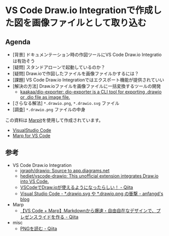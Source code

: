 # VS Code Draw.io Integrationで作成した図を画像ファイルとして取り込む

## Agenda
* [背景] ドキュメンテーション時の作図ツールにVS Code Draw.io Integratioは有効そう
* [疑問] スタンドアローンで起動しているのか？
* [疑問] Draw.ioで作図したファイルを画像ファイルかするには？
* [課題] VS Code Draw.io Integrationではエクスポート機能が提供されていい
* [解決の方法] Draw.ioファイルを画像ファイルに一括変換するツールの開発
  * [kaakaa/dio\-exporter: dio\-exporter is a CLI tool for exporting \.drawio or \.dio file as image file\.](https://github.com/kaakaa/dio-exporter)
* [さらなる解法] `*.drawio.png`, `*.drawio.svg` ファイル
* [調査] `*.drawio.png` ファイルの中身

この資料は [Marpit](https://marpit.marp.app/)を使用して作成されています。

* [VisualStudio Code](https://code.visualstudio.com/)
* [Marp for VS Code](https://marketplace.visualstudio.com/items?itemName=marp-team.marp-vscode)

## 参考

* VS Code Draw.io Integration
  * [jgraph/drawio: Source to app\.diagrams\.net](https://github.com/jgraph/drawio)
  * [hediet/vscode\-drawio: This unofficial extension integrates Draw\.io into VS Code\.](https://github.com/hediet/vscode-drawio)
  * [VSCodeでDraw\.ioが使えるようになったらしい！ \- Qiita](https://qiita.com/riku-shiru/items/5ab7c5aecdfea323ec4e)
  * [Visual Studio Code \- \*\.drawio\.svg や \*\.drawio\.png の衝撃 \- anfangd's blog](https://blog.anfangd.me/entry/2020/07/08/220628)
* Marp
  * [【VS Code \+ Marp】Markdownから爆速・自由自在なデザインで、プレゼンスライドを作る \- Qiita](https://qiita.com/tomo_makes/items/aafae4021986553ae1d8)
* misc
  * [PNGを読む \- Qiita](https://qiita.com/kouheiszk/items/17485ccb902e8190923b)
